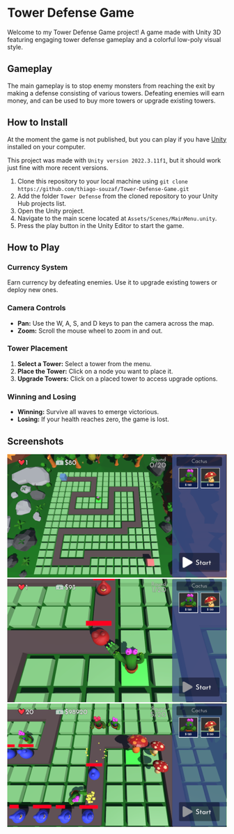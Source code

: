 # Tower Defense Game
 
Welcome to my Tower Defense Game project! A game made with Unity 3D featuring engaging tower defense gameplay and a colorful low-poly visual style.

## Gameplay
The main gameplay is to stop enemy monsters from reaching the exit by making a defense consisting of various towers. Defeating enemies will earn money, and can be used to buy more towers or upgrade existing towers.

## How to Install
At the moment the game is not published, but you can play if you have [Unity](https://unity.com/pt/download) installed on your computer.

This project was made with `Unity version 2022.3.11f1`, but it should work just fine with more recent versions.
1. Clone this repository to your local machine using `git clone https://github.com/thiago-souzaf/Tower-Defense-Game.git`
2. Add the folder `Tower Defense` from the cloned repository to your Unity Hub projects list.
3. Open the Unity project.
4. Navigate to the main scene located at `Assets/Scenes/MainMenu.unity`.
5. Press the play button in the Unity Editor to start the game.

## How to Play
### Currency System
Earn currency by defeating enemies. Use it to upgrade existing towers or deploy new ones.

### Camera Controls
- **Pan:** Use the W, A, S, and D keys to pan the camera across the map.
- **Zoom:** Scroll the mouse wheel to zoom in and out.

### Tower Placement
1. **Select a Tower:** Select a tower from the menu.
2. **Place the Tower:** Click on a node you want to place it.
3. **Upgrade Towers:** Click on a placed tower to access upgrade options.

### Winning and Losing
- **Winning:** Survive all waves to emerge victorious.
- **Losing:** If your health reaches zero, the game is lost.

## Screenshots
![image screenshot](Tower%20Defense/Screenshots/Screenshot_6.jpg)
![image screenshot](Tower%20Defense/Screenshots/Screenshot_7.jpg)
![image screenshot](Tower%20Defense/Screenshots/Screenshot_9.jpg)
